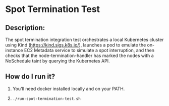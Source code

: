 # Spot Termination Test

## Description:

The spot termination integration test orchestrates a local Kubernetes cluster using Kind (https://kind.sigs.k8s.io/), launches a pod to emulate the on-instance EC2 Metadata service to simulate a spot interruption, and then checks that the node-termination-handler has marked the nodes with a NoSchedule taint by querying the Kubernetes API.

## How do I run it?

1. You'll need docker installed locally and on your PATH.

2. `./run-spot-termination-test.sh`
